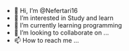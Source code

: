 - 👋 Hi, I’m @Nefertari16
- 👀 I’m interested in Study and learn
- 🌱 I’m currently learning programming
- 💞️ I’m looking to collaborate on ...
- 📫 How to reach me ...

<!---
Nefertari16/Nefertari16 is a ✨ special ✨ repository because its `README.md` (this file) appears on your GitHub profile.
You can click the Preview link to take a look at your changes.
--->
